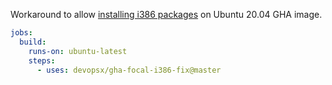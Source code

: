 Workaround to allow [installing i386 packages](https://github.com/actions/runner-images/issues/4589) on Ubuntu 20.04 GHA image.

```yaml
jobs:
  build:
    runs-on: ubuntu-latest
    steps:
      - uses: devopsx/gha-focal-i386-fix@master
```
